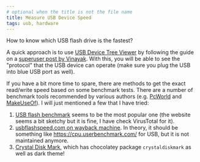 ```yaml
---
# optional when the title is not the file name
title: Measure USB Device Speed
tags: usb, hardware
---
```


How to know which USB flash drive is the fastest?

A quick approach is to use [USB Device Tree Viewer][usbTreeView] by following the guide on a [superuser post by Vinayak][Vinayak post].
With this, you will be able to see the "protocol" that the USB device can operate 
(make sure you plug the USB into blue USB port as well).

If you have a bit more time to spare, there are methods to get the exact read/write speed
based on some benchmark tests.
There are a number of benchmark tools recommended by various authors (e.g. [PcWorld][pcWorld list] and [MakeUseOf][makeUseOf list]).
I will just mentioned a few that I have tried:
1. [USB flash benchmark][usb flash benchmark] seems to be the most popular one (the website seems a bit sketchy but it is fine, I have check VirusTotal for it).
2. [usbflashspeed.com on wayback machine][web.archive usbflashspeed].
    In theory, it should be something like https://cpu.userbenchmark.com/ for USB, 
    but it is not maintained anymore.
3. [Crystal Disk Mark][Crystal disk mark], which has chocolatey package `crystaldiskmark` as well as dark theme!



[usb flash benchmark]: https://www.majorgeeks.com/mg/getmirror/usb_flash_benchmark,1.html
[makeUseOf list]: https://www.makeuseof.com/tag/5-lightweight-tools-to-check-the-speed-of-your-usb-flash-drive-windows/
[usbTreeView]: https://www.uwe-sieber.de/usbtreeview_e.html
[pcWorld list]: https://www.pcworld.com/article/2455205/test-the-speed-of-your-usb-drives.html
[Vinayak post]: https://superuser.com/a/700326
[web.archive usbflashspeed]: https://web.archive.org/web/20190218044149/http://usbflashspeed.com:80/
[Crystal disk mark]: https://crystalmark.info/en/software/crystaldiskmark/
